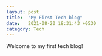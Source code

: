 ```yaml
---
layout: post
title:  "My First Tech blog"
date:   2021-08-20 18:31:43 +0530
category: Tech
---
```

Welcome to my first tech blog!